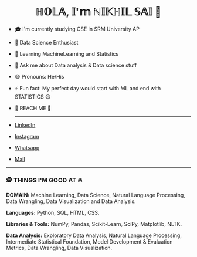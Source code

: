 <h1 align='center'> ℍ𝕆𝕃𝔸, 𝕀'𝕞 ℕ𝕀𝕂ℍ𝕀𝕃 𝕊𝔸𝕀 👋 </h1>
 
    
- 🎓 I'm currently studying CSE in SRM University AP
- 🌱 Data Science Enthusiast 
- 🤔 Learning MachineLearning and Statistics 
- 💬 Ask me about Data analysis & Data science stuff
- 😄 Pronouns: He/His 
- ⚡ Fun fact: My perfect day would start with ML and end with STATISTICS 😄


- 📱 REACH ME 🤝<html>
    <hr>
    </html>
- [LinkedIn](https://www.linkedin.com/in/nikhil-sai-kanchanapally-077a49206/)
- [Instagram](https://www.instagram.com/_nikhil_nani1432__/)
- [Whatsapp](https://api.whatsapp.com/send/?phone=918897082386&text&app_absent=0)
- [Mail](mailto:nikhilkanchanapalli@gmail.com)
<html>
    <hr>
    </html>
    
<html>
    <h3>🕵 THINGS I'M GOOD AT 🔥 </h3>
    </html>
  
**DOMAIN:**  Machine Learning, Data Science, Natural Language Processing, Data Wrangling, Data Visualization and Data Analysis.

**Languages:**  Python, SQL, HTML, CSS.

**Libraries & Tools:** NumPy, Pandas, Scikit-Learn, SciPy, Matplotlib, NLTK.

**Data Analysis:** Exploratory Data Analysis, Natural Language Processing, Intermediate Statistical Foundation, Model Development & Evaluation Metrics, Data Wrangling, Data Visualization.


    
